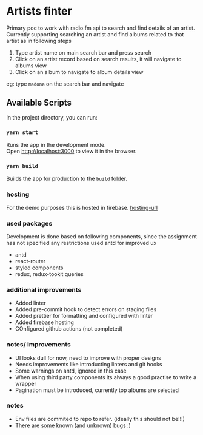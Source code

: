 # Artists finter

Primary poc to work with radio.fm api to search and find details of an artist. Currently supporting searching an artist and find albums related to that artist as in following steps

1. Type artist name on main search bar and press search
2. Click on an artist record based on search results, it will navigate to albums view
3. Click on an album to navigate to album details view

eg: type `madona` on the search bar and navigate

## Available Scripts

In the project directory, you can run:

### `yarn start`

Runs the app in the development mode.\
Open [http://localhost:3000](http://localhost:3000) to view it in the browser.

### `yarn build`

Builds the app for production to the `build` folder.

### hosting

For the demo purposes this is hosted in firebase.
[hosting-url](https://artist-album-finder.web.app/search)

### used packages

Development is done based on following components, since the assignment has not specified any restrictions used antd for improved ux

- antd
- react-router
- styled components
- redux, redux-tookit queries

### additional improvements

- Added linter
- Added pre-commit hook to detect errors on staging files
- Added prettier for formatting and configured with linter
- Added firebase hosting
- COnfigured github actions (not completed)

### notes/ improvements

- UI looks dull for now, need to improve with proper designs
- Needs improvements like introducting linters and git hooks
- Some warnings on antd, ignored in this case
- When using third party components its always a good practise to write a wrapper
- Pagination must be introduced, currently top albums are selected

### notes
- Env files are commited to repo to refer. (ideally this should not be!!!)
- There are some known (and unknown) bugs  :)
